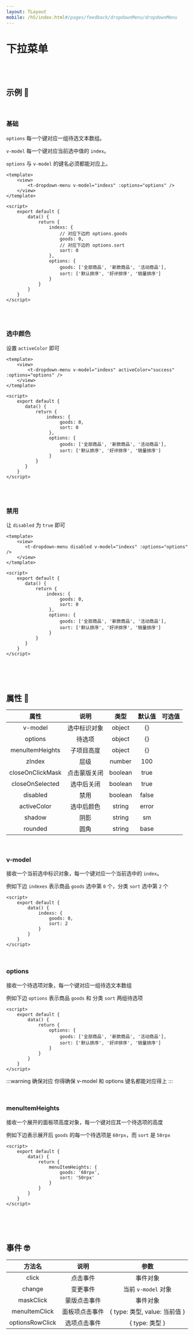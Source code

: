 ```yaml
---
layout: TLayout
mobile: /h5/index.html#/pages/feedback/dropdownMenu/dropdownMenu
---
```


# 下拉菜单

<br />
<br />

## 示例 :thinking:

<br />


### 基础

`options` 每一个键对应一组待选文本数组。

`v-model` 每一个键对应当前选中值的 `index`。

`options` 与 `v-model` 的键名必须都能对应上。

```vue
<template>
    <view>
        <t-dropdown-menu v-model="indexs" :options="options" />
    </view>
</template>

<script>
    export default {
        data() {
            return {
                indexs: {
                    // 对应下边的 options.goods
                    goods: 0,
                    // 对应下边的 options.sort
                    sort: 0
                },
                options: {
                    goods: ['全部商品', '新款商品', '活动商品'],
                    sort: ['默认排序', '好评排序', '销量排序']
                }
            }
        }
    }
</script>
```

<br />
<br />

### 选中颜色

设置 `activeColor` 即可

```vue
<template>
    <view>
        <t-dropdown-menu v-model="indexs" activeColor="success" :options="options" />
    </view>
</template>

<script>
    export default {
       data() {
           return {
               indexs: {
                    goods: 0,
                    sort: 0
                },
                options: {
                    goods: ['全部商品', '新款商品', '活动商品'],
                    sort: ['默认排序', '好评排序', '销量排序']
                }
           }
       }
    }
</script>
```

<br />
<br />

### 禁用

让 `disabled` 为 `true` 即可

```vue
<template>
    <view>
       <t-dropdown-menu disabled v-model="indexs" :options="options" />
    </view>
</template>

<script>
    export default {
       data() {
           return {
               indexs: {
                    goods: 0,
                    sort: 0
                },
                options: {
                    goods: ['全部商品', '新款商品', '活动商品'],
                    sort: ['默认排序', '好评排序', '销量排序']
                }
           }
       }
    }
</script>
```

<br />
<br />
<br />

## 属性 :monocle_face:

|       属性       |     说明     |  类型   | 默认值 |      可选值       |
| :--------------: | :----------: | :-----: | :----: | :---------------: |
|     v-model      | 选中标识对象 | object  |   {}   |                   |
|     options      |    待选项    | object  |   {}   |                   |
| menuItemHeights  |  子项目高度  | object  |   {}   |                   |
|      zIndex      |     层级     | number  |  100   |                   |
| closeOnClickMask | 点击蒙版关闭 | boolean |  true  |   <t-doc-boo />   |
| closeOnSelected  |  选中后关闭  | boolean |  true  |   <t-doc-boo />   |
|     disabled     |     禁用     | boolean | false  |   <t-doc-boo />   |
|   activeColor    |  选中后颜色  | string  | error  |  <t-doc-color />  |
|      shadow      |     阴影     | string  |   sm   | <t-doc-shadow />  |
|     rounded      |     圆角     | string  |  base  | <t-doc-rounded /> |


<br />

### v-model

接收一个当前选中标识对象，每一个键对应一个当前选中的 `index`。

例如下边 `indexes` 表示商品 `goods` 选中第 `0` 个，分类 `sort` 选中第 `2` 个

```vue
<script>
    export default {
        data() {
            indexs: {
                goods: 0,
                sort: 2
            }
        }
    }
</script>
```

<br />

### options

接收一个待选项对象，每一个键对应一组待选文本数组

例如下边 `options` 表示商品 `goods` 和 分类 `sort` 两组待选项

```vue
<script>
    export default {
        data() {
            return {
                options: {
                    goods: ['全部商品', '新款商品', '活动商品'],
                    sort: ['默认排序', '好评排序', '销量排序']
                }
            }
        }
    }
</script>
```
:::warning 确保对应
你得确保 <t-tag color="warning">v-model</t-tag> 和 <t-tag color="warning">options</t-tag> 键名都能对应得上
:::

<br />

### menuItemHeights

接收一个展开的面板项高度对象，每一个键对应其一个待选项的高度  

例如下边表示展开后 `goods` 的每一个待选项是 `60rpx`，而 `sort` 是 `50rpx`

```vue
<script>
    export default {
        data() {
            return {
                menuItemHeights: {
                    goods: '60rpx',
                    sort: '50rpx'
                }
            }
        }
    }
</script>
```


<br />
<br />
<br />


## 事件 :nerd_face:

|     方法名      |      说明      |             参数              |
| :-------------: | :------------: | :---------------------------: |
|      click      |    点击事件    |           事件对象            |
|     change      |    变更事件    |      当前 `v-model` 对象      |
|    maskClick    |  蒙版点击事件  |           事件对象            |
|  menuItemClick  | 面板项点击事件 | { type: 类型, value: 当前值 } |
| optionsRowClick |  选项点击事件  |        { type: 类型 }         |


<br />
<br />
<br />